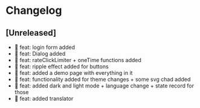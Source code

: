 # Changelog

## [Unreleased]

- 🎉 feat: login form added
- 🎉 feat: Dialog added
- 🎉 feat: rateClickLimiter + oneTime functions added
- 🎉 feat: ripple effect added for buttons
- 🎉 feat: added a demo page with everything in it
- 🎉 feat: functionality added for theme changes + some svg chad added
- 🎉 feat: added dark and light mode + language change + state record for those
- 🎉 feat: added translator
<!-- ## [0.0.2] - 2022-12-07

### Added

- /

### Changed

### Deprecated

### Removed

### Fixed

### Security

## [0.0.1] - 2022-12-07

- initial release -->

<!-- Links -->
<!-- [keep a changelog]: https://keepachangelog.com/en/1.0.0/
[semantic versioning]: https://semver.org/spec/v2.0.0.html -->

<!-- Versions -->
<!-- [unreleased]: https://github.com/Author/Repository/compare/v0.0.2...HEAD
[0.0.2]: https://github.com/Author/Repository/compare/v0.0.1...v0.0.2
[0.0.1]: https://github.com/Author/Repository/releases/tag/v0.0.1 -->
